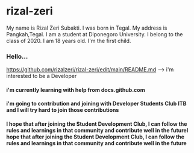 # rizal-zeri
My name is Rizal Zeri Subakti. I was born in Tegal. My address is Pangkah,Tegal. I am a student at Diponegoro University.  I belong to the class of 2020. I am 18 years old. I'm the first child. 
### Hello...

https://github.com/rizalzeri/rizal-zeri/edit/main/README.md
--> i'm interested to be a Developer 
#### i'm currently learning with help from docs.github.com
#### i'm going to contribution and joining with Developer Students Club ITB and I will try hard to join those contributions
#### I hope that after joining the Student Development Club, I can follow the rules and learnings in that community and contribute well in the futureI hope that after joining the Student Development Club, I can follow the rules and learnings in that community and contribute well in the future
